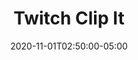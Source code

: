---
layout: ext_single
title: Twitch Clip It
desc: Easily create new clips and post them to Discord.
category: twitch
date: '2020-11-01T02:50:00-05:00'
permalink: extensions/twitch/:slug
download_url: https://github.com/christinna9031/LB-Clip-It/releases
developer_name: Christina K.
developer_url: https://docs.christinak.ca/
version: 1.3
sammi_version: 1.40
platform: Twitch
overview: |
    Extension for SAMMI which lets you create Twitch clips (by pressing a button, via Twitch chat or Channel points) and automatically post them to Discord.\
    You can create your own template and use markdown for the Discord embed.
setup: |
    1. Install the extension. You can follow the [Extension Install Guide](https://sammi.solutions/extensions/install).
    2. Edit the INIT button. 
    - `oauth_token` = your broadcaster's oauth token ( use /$oauth_token$/ variable if you have only one Twitch account linked to SAMMI)
    - `channel_id` = your broadcaster's channel ID you're going to create the clips from (use /$channel_id$/ variable if you have only one Twitch account linked to SAMMI)
    - `webhook` = your Discord Webhook url. [How to create a Webhook](https://docs.gitlab.com/ee/user/project/integrations/discord_notifications.html) for your own Discord channel.
    - `content` = Discord post. It supports [Discord Markdown](https://support.discord.com/hc/en-us/articles/210298617-Markdown-Text-101-Chat-Formatting-Bold-Italic-Underline-) and the following custom parameters (will be automatically replaced by the extension):
    - `<text>` (viewer's text)
    - `<author>` (viewer's name)
    - `<broadcaster>` (broadcaster's name)
    - `<category>` (game category)
    - `<title>` (stream title)
    - `<clip>` (clip url)
    - `<n>` (new line)
    - `username` = name the Discord message will be posted under

        ![Clip Discord template example](clipit_ex.png)

    **Clip It**
    <div class="alert alert-warning" role="alert">You must press the INIT button before triggering the Clip It button.</div>
    *Use Math: Trigger pull to get your viewer's name and their message to post it on Discord if you're triggering the button via Twitch chat message or channel point redeem.*\

    - `author` = your viewer's name
    - `text` = your viewer's text/title of the clip to post on Discord (this does NOT rename the clip on Twitch)
    - `discord post` = whether you want it posted on Discord
    - `variable` = variable to save the newly created clip ID
    - `ext_trigger` = extension trigger name
        - This will fire as soon as the clip creation is complete (or fails) and trigger **!clip done** button
        - The advantage is that you do not need to set up your own delay to make sure you don't post an empty clip URL in your chat
    - `trigger_enabled` = whether you want to use the extension trigger (else you can manually add a delay)

    **!clip done**\
    This button will trigger as soon as the clip is created (or the extension fails creating it).

    | Math: Trigger pull value | Description | 
    |-------|--------|
    |1 | clip ID of your newly created clip (in the event it fails, it will be set to `error`)|
    |2| viewer's name who triggered the Clip it button|
    |3 | viewer's text/title |
    {:class='table table-secondary w-auto table-hover data-toggle='table' }

    **The base url for Twitch clips is `https://clips.twitch.tv/CLIPID>`**.

    - If a clip is successfully created, you will also receive a yellow notification message in your Receiver `Clip creation successful`.
    - If a clip is successfully created AND posted to Discord, you will receive another yellow notification message `Clip successfully posted to Discord!`
    - If there is any problem with creating a clip or posting it to Discord, you will receive a yellow notification message containing the error.
privacy_collect: false
---